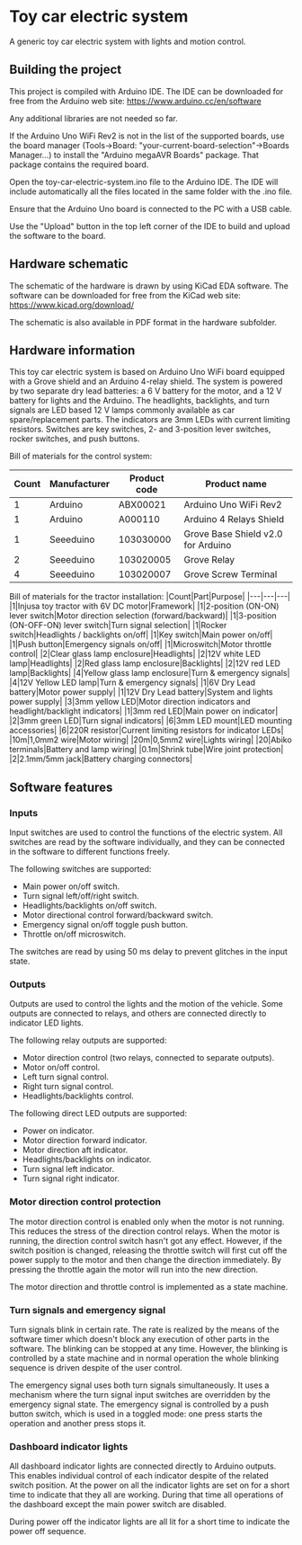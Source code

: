 # Toy car electric system

A generic toy car electric system with lights and motion control.

## Building the project

This project is compiled with Arduino IDE. The IDE can be downloaded for free from the Arduino web site: https://www.arduino.cc/en/software

Any additional libraries are not needed so far.

If the Arduino Uno WiFi Rev2 is not in the list of the supported boards, use the board manager (Tools->Board: "your-current-board-selection"->Boards Manager...) to install the "Arduino megaAVR Boards" package. That package contains the required board.

Open the toy-car-electric-system.ino file to the Arduino IDE. The IDE will include automatically all the files located in the same folder with the .ino file.

Ensure that the Arduino Uno board is connected to the PC with a USB cable.

Use the "Upload" button in the top left corner of the IDE to build and upload the software to the board.

## Hardware schematic

The schematic of the hardware is drawn by using KiCad EDA software. The software can be downloaded for free from the KiCad web site: https://www.kicad.org/download/

The schematic is also available in PDF format in the hardware subfolder.

## Hardware information

This toy car electric system is based on Arduino Uno WiFi board equipped with a Grove shield and an Arduino 4-relay shield. The system is powered by two separate dry lead batteries: a 6 V battery for the motor, and a 12 V battery for lights and the Arduino. The headlights, backlights, and turn signals are LED based 12 V lamps commonly available as car spare/replacement parts. The indicators are 3mm LEDs with current limiting resistors. Switches are key switches, 2- and 3-position lever switches, rocker switches, and push buttons.

Bill of materials for the control system:

|Count|Manufacturer|Product code|Product name|
|---|---|---|---|
|1|Arduino|ABX00021|Arduino Uno WiFi Rev2|
|1|Arduino|A000110| Arduino 4 Relays Shield|
|1|Seeeduino|103030000|Grove Base Shield v2.0 for Arduino|
|2|Seeeduino|103020005|Grove Relay|
|4|Seeeduino|103020007|Grove Screw Terminal|

Bill of materials for the tractor installation:
|Count|Part|Purpose|
|---|---|---|
|1|Injusa toy tractor with 6V DC motor|Framework|
|1|2-position (ON-ON) lever switch|Motor direction selection (forward/backward)|
|1|3-position (ON-OFF-ON) lever switch|Turn signal selection|
|1|Rocker switch|Headlights / backlights on/off|
|1|Key switch|Main power on/off|
|1|Push button|Emergency signals on/off|
|1|Microswitch|Motor throttle control|
|2|Clear glass lamp enclosure|Headlights|
|2|12V white LED lamp|Headlights|
|2|Red glass lamp enclosure|Backlights|
|2|12V red LED lamp|Backlights|
|4|Yellow glass lamp enclosure|Turn & emergency signals|
|4|12V Yellow LED lamp|Turn & emergency signals|
|1|6V Dry Lead battery|Motor power supply|
|1|12V Dry Lead battery|System and lights power supply|
|3|3mm yellow LED|Motor direction indicators and headlight/backlight indicators|
|1|3mm red LED|Main power on indicator|
|2|3mm green LED|Turn signal indicators|
|6|3mm LED mount|LED mounting accessories|
|6|220R resistor|Current limiting resistors for indicator LEDs|
|10m|1,0mm2 wire|Motor wiring|
|20m|0,5mm2 wire|Lights wiring|
|20|Abiko terminals|Battery and lamp wiring|
|0.1m|Shrink tube|Wire joint protection|
|2|2.1mm/5mm jack|Battery charging connectors|

## Software features

### Inputs

Input switches are used to control the functions of the electric system. All switches are read by the software individually, and they can be connected in the software to different functions freely.

The following switches are supported:
- Main power on/off switch.
- Turn signal left/off/right switch.
- Headlights/backlights on/off switch.
- Motor directional control forward/backward switch.
- Emergency signal on/off toggle push button.
- Throttle on/off microswitch.

The switches are read by using 50 ms delay to prevent glitches in the input state.

### Outputs

Outputs are used to control the lights and the motion of the vehicle. Some outputs are connected to relays, and others are connected directly to indicator LED lights.

The following relay outputs are supported:
- Motor direction control (two relays, connected to separate outputs).
- Motor on/off control.
- Left turn signal control.
- Right turn signal control.
- Headlights/backlights control.

The following direct LED outputs are supported:
- Power on indicator.
- Motor direction forward indicator.
- Motor direction aft indicator.
- Headlights/backlights on indicator.
- Turn signal left indicator.
- Turn signal right indicator.

### Motor direction control protection

The motor direction control is enabled only when the motor is not running. This reduces the stress of the direction control relays. When the motor is running, the direction control switch hasn't got any effect. However, if the switch position is changed, releasing the throttle switch will first cut off the power supply to the motor and then change the direction immediately. By pressing the throttle again the motor will run into the new direction.

The motor direction and throttle control is implemented as a state machine.

### Turn signals and emergency signal

Turn signals blink in certain rate. The rate is realized by the means of the software timer which doesn't block any execution of other parts in the software. The blinking can be stopped at any time. However, the blinking is controlled by a state machine and in normal operation the whole blinking sequence is driven despite of the user control.

The emergency signal uses both turn signals simultaneously. It uses a mechanism where the turn signal input switches are overridden by the emergency signal state. The emergency signal is controlled by a push button switch, which is used in a toggled mode: one press starts the operation and another press stops it.

### Dashboard indicator lights

All dashboard indicator lights are connected directly to Arduino outputs. This enables individual control of each indicator despite of the related switch position. At the power on all the indicator lights are set on for a short time to indicate that they all are working. During that time all operations of the dashboard except the main power switch are disabled.

During power off the indicator lights are all lit for a short time to indicate the power off sequence.
